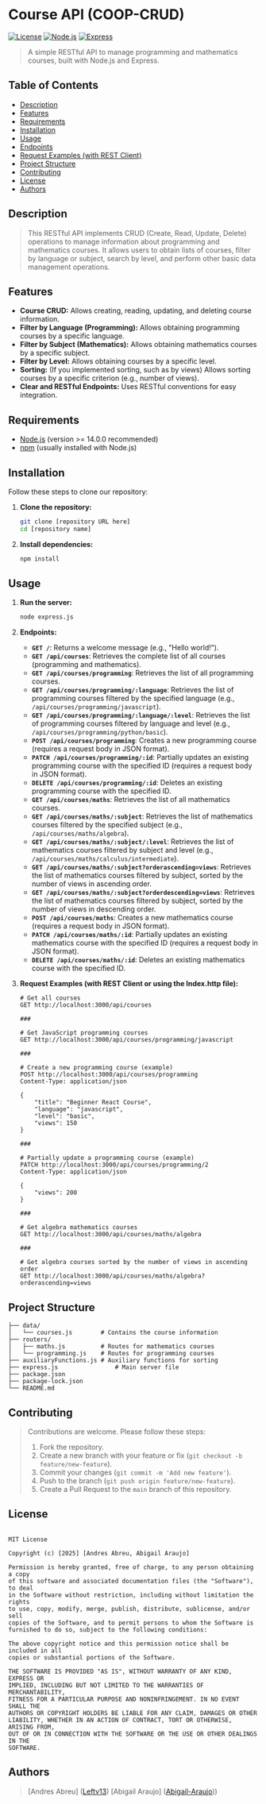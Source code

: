 # Course API (COOP-CRUD)

[![License](https://img.shields.io/badge/License-MIT-yellow.svg)](https://opensource.org/licenses/MIT)
[![Node.js](https://img.shields.io/badge/node.js-%3E%3D14.0.0-green.svg)](https://nodejs.org/)
[![Express](https://img.shields.io/badge/express-%3E%3D4.17.1-blue.svg)](https://expressjs.com/)

> A simple RESTful API to manage programming and mathematics courses, built with Node.js and Express.

## Table of Contents

- [Description](#description)
- [Features](#features)
- [Requirements](#requirements)
- [Installation](#installation)
- [Usage](#usage)
- [Endpoints](#endpoints)
- [Request Examples (with REST Client)](#request-examples-with-rest-client)
- [Project Structure](#project-structure)
- [Contributing](#contributing)
- [License](#license)
- [Authors](#authors)

## Description


> This RESTful API implements CRUD (Create, Read, Update, Delete) operations to manage information about programming and mathematics courses. It allows users to obtain lists of courses, filter by language or subject, search by level, and perform other basic data management operations.

## Features

- **Course CRUD:** Allows creating, reading, updating, and deleting course information.
- **Filter by Language (Programming):** Allows obtaining programming courses by a specific language.
- **Filter by Subject (Mathematics):** Allows obtaining mathematics courses by a specific subject.
- **Filter by Level:** Allows obtaining courses by a specific level.
- **Sorting:** (If you implemented sorting, such as by views) Allows sorting courses by a specific criterion (e.g., number of views).
- **Clear and RESTful Endpoints:** Uses RESTful conventions for easy integration.

## Requirements

- [Node.js](https://nodejs.org/) (version >= 14.0.0 recommended)
- [npm](https://www.npmjs.com/) (usually installed with Node.js)

## Installation

Follow these steps to clone our repository:

1.  **Clone the repository:**
    ```bash
    git clone [repository URL here]
    cd [repository name]
    ```

2.  **Install dependencies:**
    ```bash
    npm install
    ```

## Usage


1.  **Run the server:**
    ```bash
    node express.js
    ```
    

2.  **Endpoints:**

    - **`GET /`**: Returns a welcome message (e.g., "Hello world!").
    - **`GET /api/courses`**: Retrieves the complete list of all courses (programming and mathematics).
    - **`GET /api/courses/programming`**: Retrieves the list of all programming courses.
    - **`GET /api/courses/programming/:language`**: Retrieves the list of programming courses filtered by the specified language (e.g., `/api/courses/programming/javascript`).
    - **`GET /api/courses/programming/:language/:level`**: Retrieves the list of programming courses filtered by language and level (e.g., `/api/courses/programming/python/basic`).
    - **`POST /api/courses/programming`**: Creates a new programming course (requires a request body in JSON format).
    - **`PATCH /api/courses/programming/:id`**: Partially updates an existing programming course with the specified ID (requires a request body in JSON format).
    - **`DELETE /api/courses/programming/:id`**: Deletes an existing programming course with the specified ID.
    - **`GET /api/courses/maths`**: Retrieves the list of all mathematics courses.
    - **`GET /api/courses/maths/:subject`**: Retrieves the list of mathematics courses filtered by the specified subject (e.g., `/api/courses/maths/algebra`).
    - **`GET /api/courses/maths/:subject/:level`**: Retrieves the list of mathematics courses filtered by subject and level (e.g., `/api/courses/maths/calculus/intermediate`).
    - **`GET /api/courses/maths/:subject?orderascending=views`**: Retrieves the list of mathematics courses filtered by subject, sorted by the number of views in ascending order.
    - **`GET /api/courses/maths/:subject?orderdescending=views`**: Retrieves the list of mathematics courses filtered by subject, sorted by the number of views in descending order.
    - **`POST /api/courses/maths`**: Creates a new mathematics course (requires a request body in JSON format).
    - **`PATCH /api/courses/maths/:id`**: Partially updates an existing mathematics course with the specified ID (requires a request body in JSON format).
    - **`DELETE /api/courses/maths/:id`**: Deletes an existing mathematics course with the specified ID.


3.  **Request Examples (with REST Client or using the Index.http file):**

    ```http
    # Get all courses
    GET http://localhost:3000/api/courses

    ###

    # Get JavaScript programming courses
    GET http://localhost:3000/api/courses/programming/javascript

    ###

    # Create a new programming course (example)
    POST http://localhost:3000/api/courses/programming
    Content-Type: application/json

    {
        "title": "Beginner React Course",
        "language": "javascript",
        "level": "basic",
        "views": 150
    }

    ###

    # Partially update a programming course (example)
    PATCH http://localhost:3000/api/courses/programming/2
    Content-Type: application/json

    {
        "views": 200
    }

    ###

    # Get algebra mathematics courses 
    GET http://localhost:3000/api/courses/maths/algebra

    ###

    # Get algebra courses sorted by the number of views in ascending order
    GET http://localhost:3000/api/courses/maths/algebra?orderascending=views
    ```

## Project Structure
 ```
├── data/
│   └── courses.js        # Contains the course information
├── routers/
│   ├── maths.js          # Routes for mathematics courses
│   └── programming.js    # Routes for programming courses
├── auxiliaryFunctions.js # Auxiliary functions for sorting
├── express.js                # Main server file
├── package.json
├── package-lock.json
└── README.md
 ```
## Contributing

> Contributions are welcome. Please follow these steps:
>
> 1.  Fork the repository.
> 2.  Create a new branch with your feature or fix (`git checkout -b feature/new-feature`).
> 3.  Commit your changes (`git commit -m 'Add new feature'`).
> 4.  Push to the branch (`git push origin feature/new-feature`).
> 5.  Create a Pull Request to the `main` branch of this repository.

## License



```

MIT License

Copyright (c) [2025] [Andres Abreu, Abigail Araujo]

Permission is hereby granted, free of charge, to any person obtaining a copy
of this software and associated documentation files (the "Software"), to deal
in the Software without restriction, including without limitation the rights
to use, copy, modify, merge, publish, distribute, sublicense, and/or sell
copies of the Software, and to permit persons to whom the Software is
furnished to do so, subject to the following conditions:

The above copyright notice and this permission notice shall be included in all
copies or substantial portions of the Software.

THE SOFTWARE IS PROVIDED "AS IS", WITHOUT WARRANTY OF ANY KIND, EXPRESS OR
IMPLIED, INCLUDING BUT NOT LIMITED TO THE WARRANTIES OF MERCHANTABILITY,
FITNESS FOR A PARTICULAR PURPOSE AND NONINFRINGEMENT. IN NO EVENT SHALL THE
AUTHORS OR COPYRIGHT HOLDERS BE LIABLE FOR ANY CLAIM, DAMAGES OR OTHER
LIABILITY, WHETHER IN AN ACTION OF CONTRACT, TORT OR OTHERWISE, ARISING FROM,
OUT OF OR IN CONNECTION WITH THE SOFTWARE OR THE USE OR OTHER DEALINGS IN THE
SOFTWARE.

```

## Authors

> [Andres Abreu] ([Leftv13](https://github.com/leftv13))
> [Abigail Araujo] ([Abigail-Araujo](https://github.com/Abigail-Araujo)))


